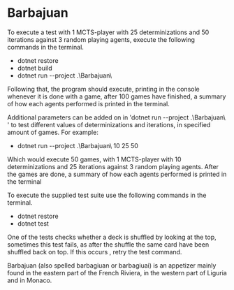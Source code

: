 # Barbajuan

To execute a test with 1 MCTS-player with 25 determinizations and 50 iterations against 3 random playing agents, execute the following commands in the terminal.

- dotnet restore
- dotnet build
- dotnet run --project .\Barbajuan\

Following that, the program should execute, printing in the console whenever it is done with a game, after 100 games have finished, a summary of how each agents performed is printed in the terminal.

Additional parameters can be added on in 'dotnet run --project .\Barbajuan\ ' to test different values of determinizations and iterations, in specified amount of games. For example:

* dotnet run --project .\Barbajuan\ 10 25 50

Which would execute 50 games, with 1 MCTS-player with 10 determinizations and 25 iterations against 3 random playing agents. After the games are done, a summary of how each agents performed is printed in the terminal

To execute the supplied test suite use the following commands in the terminal.

* dotnet restore
* dotnet test

One of the tests checks whether a deck is shuffled by looking at the top, sometimes this test fails, as after the shuffle the same card have been shuffled back on top. If this occurs , retry the test command.

Barbajuan (also spelled barbagiuan or barbagiuai) is an appetizer mainly found in the eastern part of the French Riviera, in the western part of Liguria and in Monaco.
